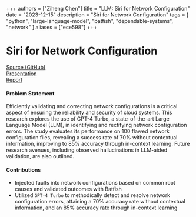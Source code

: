 +++
authors = ["Ziheng Chen"]
title = "LLM: Siri for Network Configuration"
date = "2023-12-15"
description = "Siri for Network Configuration"
tags = [
    "python",
    "large-language-model",
    "batfish",
    "dependable-systems",
    "network"
]
aliases = ["ece598"]
+++

# Siri for Network Configuration

[Source (GitHub)](https://github.com/zihengjackchen/LLM-Network-Configuration)  
[Presentation](https://github.com/zihengjackchen/LLM-Network-Configuration/blob/main/presentation.pdf)  
[Report](https://github.com/zihengjackchen/LLM-Network-Configuration/blob/main/report.pdf)  

#### Problem Statement
Efficiently validating and correcting network configurations is a critical aspect of ensuring the reliability and security of cloud systems. This research explores the use of GPT-4 Turbo, a state-of-the-art Large Language Model (LLM), in identifying and rectifying network configuration errors. The study evaluates its performance on 100 flawed network configuration files, revealing a success rate of 70% without contextual information, improving to 85% accuracy through in-context learning. Future research avenues, including observed hallucinations in LLM-aided validation, are also outlined.

#### Contributions
- Injected faults into network configurations based on common root causes and validated outcomes with Batfish
- Utilized `GPT-4 Turbo` to methodically detect and resolve network configuration errors, attaining a 70% accuracy rate without contextual information, and an 85% accuracy rate through in-context learning